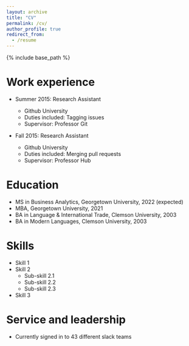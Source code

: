 ```yaml
---
layout: archive
title: "CV"
permalink: /cv/
author_profile: true
redirect_from:
  - /resume
---
```


{% include base_path %}

Work experience
=====
* Summer 2015: Research Assistant
  * Github University
  * Duties included: Tagging issues
  * Supervisor: Professor Git

* Fall 2015: Research Assistant
  * Github University
  * Duties included: Merging pull requests
  * Supervisor: Professor Hub

Education
=====
* MS in Business Analytics, Georgetown University, 2022 (expected)
* MBA, Georgetown University, 2021
* BA in Language & International Trade, Clemson University, 2003
* BA in Modern Languages, Clemson University, 2003

Skills
=====
* Skill 1
* Skill 2
  * Sub-skill 2.1
  * Sub-skill 2.2
  * Sub-skill 2.3
* Skill 3
  
Service and leadership
=====
* Currently signed in to 43 different slack teams
